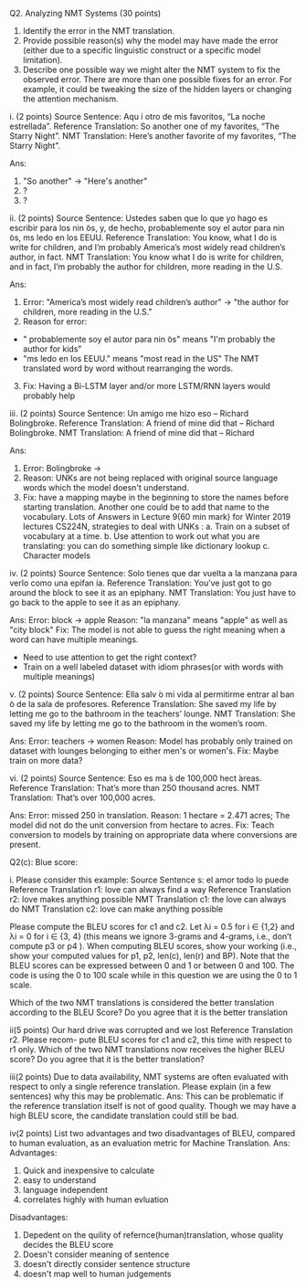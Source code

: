 Q2. Analyzing NMT Systems (30 points)
1. Identify the error in the NMT translation.
2. Provide possible reason(s) why the model may have made the error (either due to a specific
linguistic construct or a specific model limitation).
3. Describe one possible way we might alter the NMT system to fix the observed error. There
are more than one possible fixes for an error. For example, it could be tweaking the size of the hidden layers or changing the attention mechanism.


i. (2 points) Source Sentence: Aqu ́ı otro de mis favoritos, “La noche estrellada”. 
Reference Translation: So another one of my favorites, “The Starry Night”. 
NMT Translation: Here’s another favorite of my favorites, “The Starry Night”.

Ans:
1. "So another" -> "Here's another"
2. ? 
3. ?

ii. (2 points) Source Sentence: Ustedes saben que lo que yo hago es escribir para los nin ̃os, y, de hecho, probablemente soy el autor para nin ̃os, ms ledo en los EEUU.
Reference Translation: You know, what I do is write for children, and I’m probably America’s most widely read children’s author, in fact.
NMT Translation: You know what I do is write for children, and in fact, I’m probably the author for children, more reading in the U.S.

Ans:
1. Error: "America’s most widely read children’s author" -> "the author for children, more reading in the U.S." 
2. Reason for error: 
  - " probablemente soy el autor para nin ̃os" means "I'm probably the author for kids"
  - "ms ledo en los EEUU." means "most read in the US"
  The NMT translated word by word without rearranging the words. 
3. Fix: Having a Bi-LSTM layer and/or more LSTM/RNN layers would probably help


iii. (2 points) Source Sentence: Un amigo me hizo eso – Richard Bolingbroke.
Reference Translation: A friend of mine did that – Richard Bolingbroke.
NMT Translation: A friend of mine did that – Richard <unk>

Ans:
1. Error: Bolingbroke -> <unk>
2. Reason: UNKs are not being replaced with original source language words which the model doesn't understand.
3. Fix: have a mapping maybe in the beginning to store the names before starting translation. Another one could be to add that name to the vocabulary. 
Lots of Answers in Lecture 9(60 min mark) for Winter 2019 lectures CS224N, strategies to deal with UNKs :
a. Train on a subset of vocabulary at a time.
b. Use attention to work out what you are translating: you can do something simple like dictionary lookup
c. Character models


iv. (2 points) Source Sentence: Solo tienes que dar vuelta a la manzana para verlo como una epifan ́ıa.
Reference Translation: You’ve just got to go around the block to see it as an epiphany. 
NMT Translation: You just have to go back to the apple to see it as an epiphany.

Ans:
Error: block -> apple
Reason: "la manzana" means "apple" as well as "city block"
Fix: The model is not able to guess the right meaning when a word can have multiple meanings. 
- Need to use attention to get the right context?
- Train on a well labeled dataset with idiom phrases(or with words with multiple meanings)


v. (2 points) Source Sentence: Ella salv ́o mi vida al permitirme entrar al ban ̃o de la sala de profesores.
Reference Translation: She saved my life by letting me go to the bathroom in the teachers’ lounge.
NMT Translation: She saved my life by letting me go to the bathroom in the women’s room.

Ans:
Error: teachers -> women
Reason: Model has probably only trained on dataset with lounges belonging to either men's or women's. 
Fix: Maybe train on more data?


vi. (2 points) Source Sentence: Eso es ma ́s de 100,000 hect ́areas. 
Reference Translation: That’s more than 250 thousand acres. 
NMT Translation: That’s over 100,000 acres.

Ans:
Error: missed 250 in translation.
Reason: 1 hectare = 2.471 acres; The model did not do the unit conversion from hectare to acres.
Fix: Teach conversion to models by training on appropriate data where conversions are present.



Q2(c): Blue score:

i.
Please consider this example:
Source Sentence s: el amor todo lo puede 
Reference Translation r1: love can always find a way 
Reference Translation r2: love makes anything possible 
NMT Translation c1: the love can always do
NMT Translation c2: love can make anything possible

Please compute the BLEU scores for c1 and c2. Let λi = 0.5 for i ∈ {1,2} and λi = 0 for i ∈ {3, 4} (this means we ignore 3-grams and 4-grams, i.e., don’t compute p3 or p4 ). When computing BLEU scores, show your working (i.e., show your computed values for p1, p2, len(c), len(r) and BP). Note that the BLEU scores can be expressed between 0 and 1 or between 0 and 100. The code is using the 0 to 100 scale while in this question we are using the 0 to 1 scale.

Which of the two NMT translations is considered the better translation according to the BLEU Score? Do you agree that it is the better translation


ii(5 points) Our hard drive was corrupted and we lost Reference Translation r2. Please recom- pute BLEU scores for c1 and c2, this time with respect to r1 only. Which of the two NMT translations now receives the higher BLEU score? Do you agree that it is the better translation? 

iii(2 points) Due to data availability, NMT systems are often evaluated with respect to only a single reference translation. Please explain (in a few sentences) why this may be problematic. 
Ans: This can be problematic if the reference translation itself is not of good quality. Though we may have a high BLEU score, the candidate translation could still be bad. 

iv(2 points) List two advantages and two disadvantages of BLEU, compared to human evaluation, as an evaluation metric for Machine Translation.
Ans:
Advantages:
1. Quick and inexpensive to calculate
2. easy to understand
3. language independent
4. correlates highly with human evluation

Disadvantages:
1. Depedent on the quility of refernce(human)translation, whose quality decides the BLEU score
2. Doesn't consider meaning of sentence
3. doesn't directly consider sentence structure
4. doesn't map well to human judgements



